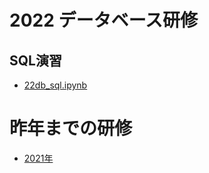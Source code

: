 # 2022 データベース研修
## SQL演習
- [22db_sql.ipynb](https://colab.research.google.com/github/mixigroup/2022BeginnerTrainingDataBasePublic/blob/master/22db_sql.ipynb)

# 昨年までの研修
- [2021年](https://github.com/mixigroup/2021BeginnerTrainingDataBasePublic)

